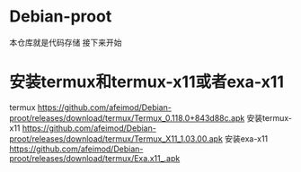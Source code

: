 # Debian-proot
本仓库就是代码存储
接下来开始
# 安装termux和termux-x11或者exa-x11
termux
https://github.com/afeimod/Debian-proot/releases/download/termux/Termux_0.118.0+843d88c.apk 安装termux-x11
https://github.com/afeimod/Debian-proot/releases/download/termux/Termux_X11_1.03.00.apk 安装exa-x11
https://github.com/afeimod/Debian-proot/releases/download/termux/Exa.x11_.apk


